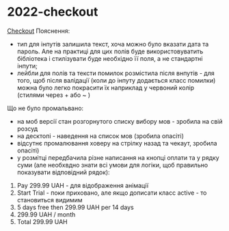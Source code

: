 # 2022-checkout

<a href="https://lia5.github.io/2022-checkout/assets/">Checkout</a>
Пояснення:
- тип для інпутів залишила текст, хоча можно було вказати дата та пароль. Але на практиці для цих полів буде використовуватить бібліотека і стилізувати буде необхідно її поля, а не стандартні інпути;
- лейбли для полів та тексти помилок розмістила після внпутів - для того, щоб після валідації (коли до інпуту додається класс помилки) можна було легко покрасити їх наприклад у червоний колір (стилями через + або ~ )


Що не було промальвано:
- на моб версії стан розгорнутого списку вибору мов - зробила на свій розсуд
- на десктопі - наведення на список мов (зробила опасіті)
- відсутнє промалювання ховеру на стрілку назад та чекаут, зробила опасіті)
- у розмітці передбачила різне написання на кнопці оплати та у рядку суми (але необхвдно знати всі умови для логіки, щоб правильно показувати відповідний рядок):
1) Pay 299.99 UAH - для відображення анімації
2) Start Trial - поки приховано, але якщо дописати класс active - то становиться видимим
1) 5 days free   then 299.99 UAH per 14 days
2) 299.99 UAH / month
3) Total 299.99 UAH